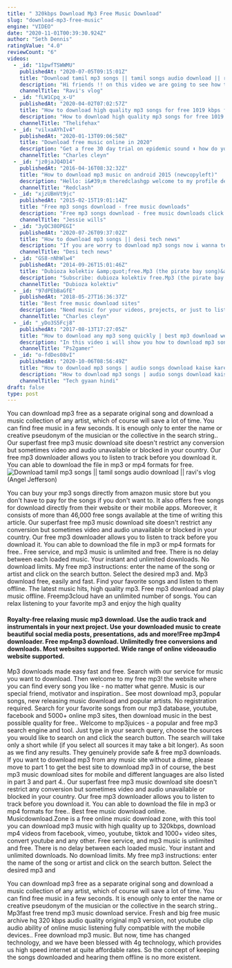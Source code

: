 ```yaml
---
title: " 320kbps Download Mp3 Free Music Download"
slug: "download-mp3-free-music"
engine: "VIDEO"
date: "2020-11-01T00:39:30.924Z"
author: "Seth Dennis"
ratingValue: "4.0"
reviewCount: "6"
videos:
  - _id: "11pwfTSWWMU"
    publishedAt: "2020-07-05T09:15:01Z"
    title: "Download tamil mp3 songs || tamil songs audio download || ravi&amp;#39;s vlog"
    description: "Hi friends !! on this video we are going to see how to download tamil mp3 audio songs. Its very easy to download on google. Watch my video fully. Do not"
    channelTitle: "Ravi's vlog"
  - _id: "fLW1Cpq_x-U"
    publishedAt: "2020-04-02T07:02:57Z"
    title: "How to download high quality mp3 songs for free 1019 kbps flac insane quality"
    description: "How to download high quality mp3 songs for free 1019 kbps. Today in this video i have shown you guys how to download high quality mp3 songs for free."
    channelTitle: "Thelifehax"
  - _id: "vilxaAYhIv4"
    publishedAt: "2020-01-13T09:06:50Z"
    title: "Download free music online in 2020"
    description: "Get a free 30 day trial on epidemic sound ⬇️ how do you safely and legally download free music online in 2020"
    channelTitle: "Charles cleyn"
  - _id: "jz0jaJQ4D14"
    publishedAt: "2016-04-16T08:32:32Z"
    title: "How to download mp3 music on android 2015 (newcopyleft)"
    description: "Hello: i&#39;m theredclashgp welcome to my profile description read this! how to get download mp3 music on android. Simple and fastes don&#39;t updated this"
    channelTitle: "Redclash"
  - _id: "xjzUBmVt9jc"
    publishedAt: "2015-02-15T19:01:14Z"
    title: "Free mp3 songs download - free music downloads"
    description: "Free mp3 songs download - free music downloads click this to get started now download free music! mp3 without registering. Mp3 download"
    channelTitle: "Jessie wills"
  - _id: "3yQC38OPEGI"
    publishedAt: "2020-07-26T09:37:02Z"
    title: "How to download mp3 songs || desi tech news"
    description: "If you are worry to download mp3 songs now i wanna tell you how to download free mp3 songs on android? mp3 download. You can download mp3 music"
    channelTitle: "Desi tech news"
  - _id: "GS8-nNhWlw4"
    publishedAt: "2014-09-26T15:01:46Z"
    title: "Dubioza kolektiv &amp;quot;free.Mp3 (the pirate bay song)&amp;quot;"
    description: "Subscribe: dubioza kolektiv free.Mp3 (the pirate bay song), happy machine ep, 2014 download happy machine (ep) for free:"
    channelTitle: "Dubioza kolektiv"
  - _id: "97dPEbBaGfE"
    publishedAt: "2018-05-27T16:36:37Z"
    title: "Best free music download sites"
    description: "Need music for your videos, projects, or just to listen to? here is a free 30 day trial on epidemic sound⬇️ hope"
    channelTitle: "Charles cleyn"
  - _id: "_yDo3S5Fcj8"
    publishedAt: "2017-08-13T17:27:05Z"
    title: "How to download any mp3 song quickly | best mp3 download website |"
    description: "In this video i will show you how to download mp3 song quickly from best mp3 download website. For all playstation 2 games cheats, hacks, tricks and"
    channelTitle: "Ps2gamer"
  - _id: "o-fdDes08vI"
    publishedAt: "2020-10-06T08:56:49Z"
    title: "How to download mp3 songs | audio songs download kaise kare? | phone se"
    description: "How to download mp3 songs | audio songs download kaise kare? | phone se namaskar dosto, mera naam hai kaushik tiwari aur aap dekh hai tech"
    channelTitle: "Tech gyaan hindi"
draft: false
type: post
---
```


You can download mp3 free as a separate original song and download a music collection of any artist, which of course will save a lot of time. You can find free music in a few seconds. It is enough only to enter the name or creative pseudonym of the musician or the collective in the search string.. Our superfast free mp3 music download site doesn&#39;t restrict any conversion but sometimes video and audio unavailable or blocked in your country. Our free mp3 downloader allows you to listen to track before you download it. You can able to download the file in mp3 or mp4 formats for free.
![Download tamil mp3 songs || tamil songs audio download || ravi&#39;s vlog (Angel Jefferson)](https://i.ytimg.com/vi/11pwfTSWWMU/hqdefault.jpg "Download tamil mp3 songs || tamil songs audio download || ravi&#39;s vlog (Marguerite Haynes)")

You can buy your mp3 songs directly from amazon music store but you don&#39;t have to pay for the songs if you don&#39;t want to. It also offers free songs for download directly from their website or their mobile apps. Moreover, it consists of more than 46,000 free songs available at the time of writing this article. Our superfast free mp3 music download site doesn&#39;t restrict any conversion but sometimes video and audio unavailable or blocked in your country. Our free mp3 downloader allows you to listen to track before you download it. You can able to download the file in mp3 or mp4 formats for free.. Free service, and mp3 music is unlimited and free. There is no delay between each loaded music. Your instant and unlimited downloads. No download limits. My free mp3 instructions: enter the name of the song or artist and click on the search button. Select the desired mp3 and. Mp3 download free, easily and fast. Find your favorite songs and listen to them offline. The latest music hits, high quality mp3. Free mp3 download and play music offline. Freemp3cloud have an unlimited number of songs. You can relax listening to your favorite mp3 and enjoy the high quality
<!--inArticleAds-->

<!--galleryOne-->

#### Royalty-free relaxing music mp3 download. Use the audio track and instrumentals in your next project. Use your downloaded music to create beautiful social media posts, presentations, ads and more!Free mp3mp4 downloader. Free mp4mp3 download. Unlimitedly free conversions and downloads. Most websites supported. Wide range of online videoaudio website supported.
<!--inArticleAds-->

<!--galleryTwo-->

Mp3 downloads made easy fast and free. Search with our service for music you want to download. Then welcome to my free mp3! the website where you can find every song you like - no matter what genre. Music is our special friend, motivator and inspiration.. See most download mp3, popular songs, new releasing music download and popular artists. No registration required. Search for your favorite songs from our mp3 database, youtube, facebook and 5000+ online mp3 sites, then download music in the best possible quality for free.. Welcome to mp3juices - a popular and free mp3 search engine and tool. Just type in your search query, choose the sources you would like to search on and click the search button. The search will take only a short while (if you select all sources it may take a bit longer). As soon as we find any results. They genuinely provide safe &amp; free mp3 downloads. If you want to download mp3 from any music site without a dime, please move to part 1 to get the best site to download mp3 in of course, the best mp3 music download sites for mobile and different languages are also listed in part 3 and part 4.. Our superfast free mp3 music download site doesn&#39;t restrict any conversion but sometimes video and audio unavailable or blocked in your country. Our free mp3 downloader allows you to listen to track before you download it. You can able to download the file in mp3 or mp4 formats for free.. Best free music download online. Musicdownload.Zone is a free online music download zone, with this tool you can download mp3 music with high quality up to 320kbps, download mp4 videos from facebook, vimeo, youtube, tiktok and 1000+ video sites, convert youtube and any other. Free service, and mp3 music is unlimited and free. There is no delay between each loaded music. Your instant and unlimited downloads. No download limits. My free mp3 instructions: enter the name of the song or artist and click on the search button. Select the desired mp3 and
<!--galleryThree-->

You can download mp3 free as a separate original song and download a music collection of any artist, which of course will save a lot of time. You can find free music in a few seconds. It is enough only to enter the name or creative pseudonym of the musician or the collective in the search string.. Mp3fast free trend mp3 music download service. Fresh and big free music archive hq 320 kbps audio quality original mp3 version, not youtube clip audio ability of online music listening fully compatible with the mobile devices.. Free download mp3 music. But now, time has changed technology, and we have been blessed with 4g technology, which provides us high speed internet at quite affordable rates. So the concept of keeping the songs downloaded and hearing them offline is no more existent.